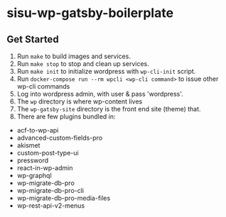# sisu-wp-gatsby-boilerplate

## Get Started
1. Run `make` to build images and services.
1. Run `make stop` to stop and clean up services.
1. Run `make init` to initialize wordpress with `wp-cli-init` script.
1. Run `docker-compose run --rm wpcli <wp-cli command>` to issue other wp-cli commands
1. Log into wordpress admin, with user & pass 'wordpress'.
1. The `wp` directory is where wp-content lives
1. The `wp-gatsby-site` directory is the front end site (theme) that.
1. There are few plugins bundled in:
  * acf-to-wp-api
  * advanced-custom-fields-pro
  * akismet
  * custom-post-type-ui
  * pressword
  * react-in-wp-admin
  * wp-graphql
  * wp-migrate-db-pro
  * wp-migrate-db-pro-cli
  * wp-migrate-db-pro-media-files
  * wp-rest-api-v2-menus
